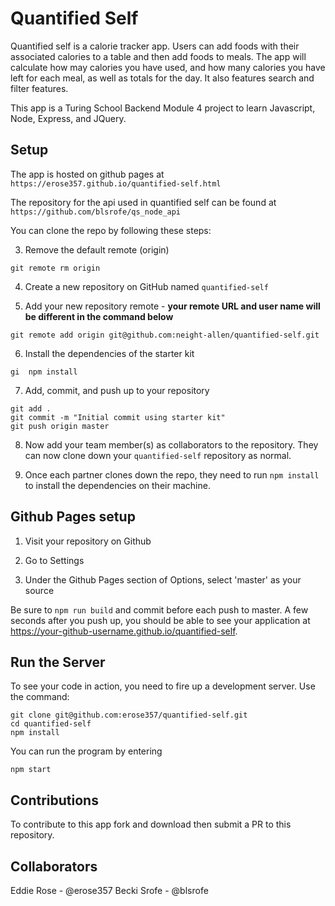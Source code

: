 # Quantified Self

Quantified self is a calorie tracker app. Users can add foods with their associated calories to a table and then add foods to meals. The app will calculate how may calories you have used, and how many calories you have left for each meal, as well as totals for the day. It also features search and filter features.

This app is a Turing School Backend Module 4 project to learn Javascript, Node, Express, and JQuery.

## Setup

The app is hosted on github pages at `https://erose357.github.io/quantified-self.html`

The repository for the api used in quantified self can be found at
`https://github.com/blsrofe/qs_node_api`

You can clone the repo by following these steps:


3. Remove the default remote (origin)

  ```shell
  git remote rm origin
  ```

4. Create a new repository on GitHub named `quantified-self`

5. Add your new repository remote - **your remote URL and user name will be different in the command below**

  ```shell
  git remote add origin git@github.com:neight-allen/quantified-self.git
  ```

6. Install the dependencies of the starter kit

  ```shell
gi  npm install
  ```

7. Add, commit, and push up to your repository

  ```shell
  git add .
  git commit -m "Initial commit using starter kit"
  git push origin master
  ```

8. Now add your team member(s) as collaborators to the repository. They can now clone down your `quantified-self` repository as normal.

9. Once each partner clones down the repo, they need to run `npm install` to install the dependencies on their machine.

## Github Pages setup

1. Visit your repository on Github

2. Go to Settings

3. Under the Github Pages section of Options, select 'master' as your source

Be sure to `npm run build` and commit before each push to master. A few seconds after you push up, you should be able to see your application at <https://your-github-username.github.io/quantified-self>.

## Run the Server

To see your code in action, you need to fire up a development server. Use the command:

``` shell
git clone git@github.com:erose357/quantified-self.git
cd quantified-self
npm install
```


You can run the program by entering
```shell
npm start
```
## Contributions

To contribute to this app fork and download then submit a PR to this repository.

## Collaborators

Eddie Rose - @erose357
Becki Srofe - @blsrofe
